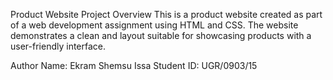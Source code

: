Product Website
Project Overview
This is a product website created as part of a web development assignment using HTML and CSS. 
The website demonstrates a clean and layout suitable for showcasing products with a user-friendly interface.

Author
Name: Ekram Shemsu Issa
Student ID: UGR/0903/15
